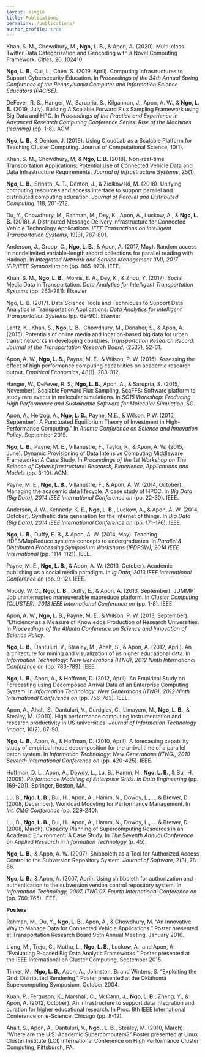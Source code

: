 ```yaml
---
layout: single
title: Publications
permalink: /publications/
author_profile: true
---
```


Khan, S. M., Chowdhury, M., **Ngo, L. B.**, & Apon, A. (2020). Multi-class Twitter Data Categorization and Geocoding with a Novel Computing Framework. *Cities*, 26, 102410.

**Ngo, L. B.**, Cui, L., Chen ,S. (2019, April). Computing Infrastructures to Support Cybersecurity Education.  In *Proceedings of the 34th Annual Spring Conference of the Pennsylvania Computer and Information Science Educators (PACISE)*.

DeFever, R. S., Hanger, W., Sarupria, S., Kilgannon, J., Apon, A. W., & **Ngo, L. B.** (2019, July). Building A Scalable Forward Flux Sampling Framework using Big Data and HPC. In *Proceedings of the Practice and Experience in Advanced Research Computing Conference Series: Rise of the Machines (learning)* (pp. 1-8). ACM.

**Ngo, L. B.**, & Denton, J. (2019). Using CloudLab as a Scalable Platform for Teaching Cluster Computing. Journal of Computational Science, 10(1).

Khan, S. M., Chowdhury, M, & **Ngo, L. B.** (2018). Non-real-time Transportation Applications: Potential Use of Connected Vehicle Data and Data Infrastructure Requirements. *Journal of Infrastructure Systems*, 25(1).

**Ngo, L. B.**, Srinath, A. T., Denton, J., & Ziolkowski, M. (2018). Unifying computing resources and access interface to support parallel and distributed computing education. *Journal of Parallel and Distributed Computing.* 118, 201-212.

Du, Y., Chowdhury, M., Rahman, M., Dey, K., Apon, A., Luckow, A., & **Ngo, L. B.** (2018). A Distributed Message Delivery Infrastructure for Connected Vehicle Technology Applications. *IEEE Transactions on Intelligent Transportation Systems*, 19(3), 787-801.

Anderson, J., Gropp, C., **Ngo, L. B.**, & Apon, A. (2017, May). Random access in nondelimited variable-length record collections for parallel reading with Hadoop. In *Integrated Network and Service Management (IM), 2017 IFIP/IEEE Symposium on* (pp. 965-970). IEEE.

Khan, S. M., **Ngo, L. B.**, Morris, E. A., Dey, K., & Zhou, Y. (2017). Social Media Data in Transportation. *Data Analytics for Intelligent Transportation Systems* (pp. 263-281). Elsevier

Ngo, L. B. (2017). Data Science Tools and Techniques to Support Data Analytics in Transportation Applications. *Data Analytics for Intelligent Transportation Systems* (pp. 69-90). Elsevier

Lantz, K., Khan, S., **Ngo, L. B.**, Chowdhury, M., Donaher, S., & Apon, A. (2015). Potentials of online media and location-based big data for urban transit networks in developing countries. *Transportation Research Record: Journal of the Transportation Research Board*, (2537), 52-61.

Apon, A. W., **Ngo, L. B.**, Payne, M. E., & Wilson, P. W. (2015). Assessing the effect of high performance computing capabilities on academic research output. *Empirical Economics*, 48(1), 283-312.

Hanger, W., DeFever, R. S., **Ngo, L. B.**, Apon, A., & Sarupria, S. (2015, November). Scalable Forward Flux Sampling, ScaFFS: Software platform to study rare events in molecular simulations. In *SC15 Workshop: Producing High Performance and Sustainable Software for Molecular Simulation*. SC.

Apon, A., Herzog, A., **Ngo, L. B.**, Payne, M.E., & Wilson, P.W. (2015, September). A Punctuated Equilibrium Theory of Investment in High-Performance Computing.” In *Atlanta Conference on Science and Innovation Policy*. September 2015.

**Ngo, L. B.**, Payne, M. E., Villanustre, F., Taylor, R., & Apon, A. W. (2015, June). Dynamic Provisioning of Data Intensive Computing Middleware Frameworks: A Case Study. In *Proceedings of the 1st Workshop on The Science of Cyberinfrastructure: Research, Experience, Applications and Models* (pp. 3-10). ACM.

Payne, M. E., **Ngo, L. B.**, Villanustre, F., & Apon, A. W. (2014, October). Managing the academic data lifecycle: A case study of HPCC. In *Big Data (Big Data), 2014 IEEE International Conference on* (pp. 22-30). IEEE.

Anderson, J. W., Kennedy, K. E., **Ngo, L. B.**, Luckow, A., & Apon, A. W. (2014, October). Synthetic data generation for the internet of things. In *Big Data (Big Data), 2014 IEEE International Conference on* (pp. 171-176). IEEE.

**Ngo, L. B.**, Duffy, E. B., & Apon, A. W. (2014, May). Teaching HDFS/MapReduce systems concepts to undergraduates. In *Parallel & Distributed Processing Symposium Workshops (IPDPSW), 2014 IEEE International* (pp. 1114-1121). IEEE.

Payne, M. E., **Ngo, L. B.**, & Apon, A. W. (2013, October). Academic publishing as a social media paradigm. In *ig Data, 2013 IEEE International Conference on* (pp. 9-12). IEEE.

Moody, W. C., **Ngo, L. B.**, Duffy, E., & Apon, A. (2013, September). JUMMP: Job uninterrupted maneuverable mapreduce platform. In *Cluster Computing (CLUSTER), 2013 IEEE International Conference on* (pp. 1-8). IEEE.

Apon, A. W., **Ngo, L. B.**, Payne, M. E., & Wilson, P. W. (2013, September). “Efficiency as a Measure of Knowledge Production of Research Universities. In *Proceedings of the Atlanta Conference on Science and Innovation of Science Policy*.

**Ngo, L. B.**, Dantuluri, V., Stealey, M., Ahalt, S., & Apon, A. (2012, April). An architecture for mining and visualization of us higher educational data. In *Information Technology: New Generations (ITNG), 2012 Ninth International Conference on* (pp. 783-789). IEEE.

**Ngo, L. B.**, Apon, A., & Hoffman, D. (2012, April). An Empirical Study on Forecasting using Decomposed Arrival Data of an Enterprise Computing System. In *Information Technology: New Generations (ITNG), 2012 Ninth International Conference on* (pp. 756-763). IEEE.

Apon, A., Ahalt, S., Dantuluri, V., Gurdgiev, C., Limayem, M., **Ngo, L. B.**, & Stealey, M. (2010). High performance computing instrumentation and research productivity in US universities. *Journal of Information Technology Impact*, 10(2), 87-98.

**Ngo, L. B.**, Apon, A., & Hoffman, D. (2010, April). A forecasting capability study of empirical mode decomposition for the arrival time of a parallel batch system. In *Information Technology: New Generations (ITNG), 2010 Seventh International Conference on* (pp. 420-425). IEEE.

Hoffman, D. L., Apon, A., Dowdy, L., Lu, B., Hamm, N., **Ngo, L. B.**, & Bui, H. (2009). *Performance Modeling of Enterprise Grids. In Data Engineering* (pp. 169-201). Springer, Boston, MA.

Lu, B., **Ngo, L. B.**, Bui, H., Apon, A., Hamm, N., Dowdy, L., … & Brewer, D. (2008, December). Workload Modeling for Performance Management. In *Int. CMG Conference* (pp. 229-240).

Lu, B., **Ngo, L. B.**, Bui, H., Apon, A., Hamm, N., Dowdy, L., … & Brewer, D. (2008, March). Capacity Planning of Supercomputing Resources in an Academic Environment: A Case Study. In *The Seventh Annual Conference on Applied Research in Information Technology* (p. 45).

**Ngo, L. B.**, & Apon, A. W. (2007). Shibboleth as a Tool for Authorized Access Control to the Subversion Repository System. *Journal of Software*, 2(3), 78-86.

**Ngo, L. B.**, & Apon, A. (2007, April). Using shibboleth for authorization and authentication to the subversion version control repository system. In *Information Technology, 2007. ITNG’07. Fourth International Conference on* (pp. 760-765). IEEE.

**Posters**

Rahman, M., Du, Y., **Ngo, L. B.**, Apon, A., & Chowdhury, M. “An Innovative Way to Manage Data for Connected Vehicle Applications.” Poster presented at Transportation Research Board 95th Annual Meeting, January 2016.

Liang, M., Trejo, C., Muthu, L., **Ngo, L. B.**, Luckow, A., and Apon, A. “Evaluating R-based Big Data Analytic Frameworks.” Poster presented at the IEEE International on Cluster Computing, September 2015.

Tinker, M., **Ngo, L. B.**, Apon, A., Johnston, B. and Winters, S. “Exploiting the Grid: Distributed Rendering,” Poster presented at the Oklahoma Supercomputing Symposium, October 2004.

Xuan, P., Ferguson, K., Marshall, C., McCann, J., **Ngo, L. B.**, Zheng, Y., & Apon, A. (2012, October). An infrastructure to support data integration and curation for higher educational research. In Proc. 8th IEEE International Conference on e-Science, Chicago (pp. 8-12).

Ahalt, S., Apon, A., Dantuluri, V., **Ngo., L. B.**, Stealey, M. (2010, March). “Where are the U.S. Academic Supercomputers?” Poster presented at Linux Cluster Institute (LCI) International Conference on High Performance Cluster Computing, Pittsburch, PA.
